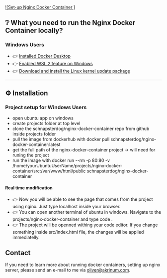 [![Set-up Nginx Docker Container ]](https://flexivue.org)

## ❔ What you need to run the Nginx Docker Container locally?

### Windows Users
- 👉 [Installed Docker Desktop](https://desktop.docker.com/win/main/amd64/Docker%20Desktop%20Installer.exe)
- 👉 [Enabled WSL 2 feature on Windows](https://docs.docker.com/desktop/windows/wsl/)
- 👉 [Download and install the Linux kernel update package](https://docs.microsoft.com/en-us/windows/wsl/install-manual#step-4---download-the-linux-kernel-update-package)

---

## ⚙ Installation

### Project setup for Windows Users

- open ubuntu app on windows
- create projects folder at top level
- clone the schnapsterdog/nginx-docker-container repo from github inside projects folder
- pull the image from dockerhub with docker pull schnapsterdog/nginx-docker-container:latest
- get the full path of the nginx-docker-container project -> will need for runing the project
- run the image with docker run --rm -p 80:80 -v /home/yourUbuntuUserName/projects/nginx-docker-container/src:/var/www/html/public schnapsterdog/nginx-docker-container

#### Real time modification

- 👉 Now you will be able to see the page that comes from the project using nginx. Just type localhost inside your browser.
- 👉 You can open another terminal of ubuntu in windows. Navigate to the projects/nginx-docker-container and type code .
- 👉 The project will be openned withing your code editor. If you change something inside src/index.html file, the changes will be applied immediatelly.

## Contact

If you need to learn more about running docker containers, setting up nginx server, please send an e-mail to me via [oliver@akrinum.com](mailto:oliver@akrinum.com).